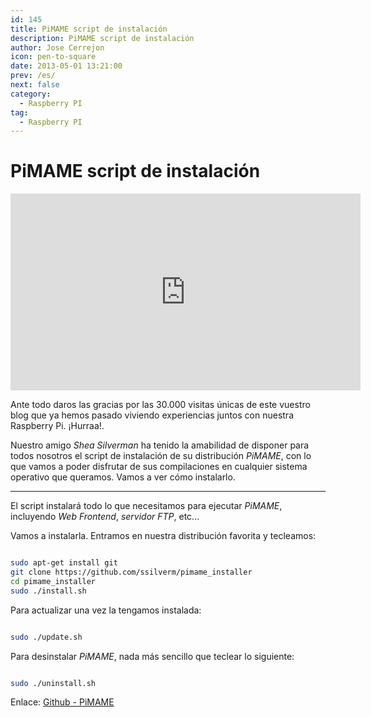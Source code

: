 ```yaml
---
id: 145
title: PiMAME script de instalación
description: PiMAME script de instalación
author: Jose Cerrejon
icon: pen-to-square
date: 2013-05-01 13:21:00
prev: /es/
next: false
category:
  - Raspberry PI
tag:
  - Raspberry PI
---
```


# PiMAME script de instalación

<iframe width="560" height="315" src="http://www.youtube.com/embed/xyj-a1OqA-w" frameborder="0" allowfullscreen></iframe>

Ante todo daros las gracias por las 30.000 visitas únicas de este vuestro blog que ya hemos pasado viviendo experiencias juntos con nuestra Raspberry Pi. ¡Hurraa!.

Nuestro amigo *Shea Silverman* ha tenido la amabilidad de disponer para todos nosotros el script de instalación de su distribución *PiMAME*, con lo que vamos a poder disfrutar de sus compilaciones en cualquier sistema operativo que queramos. Vamos a ver cómo instalarlo.

- - -
El script instalará todo lo que necesitamos para ejecutar *PiMAME*, incluyendo *Web Frontend*, *servidor FTP*, etc...

Vamos a instalarla. Entramos en nuestra distribución favorita y tecleamos:

```bash

sudo apt-get install git
git clone https://github.com/ssilverm/pimame_installer
cd pimame_installer
sudo ./install.sh

```

Para actualizar una vez la tengamos instalada:

```bash

sudo ./update.sh

```

Para desinstalar *PiMAME*, nada más sencillo que teclear lo siguiente:

```bash

sudo ./uninstall.sh

```

Enlace: [Github - PiMAME](https://github.com/ssilverm/pimame_installer)